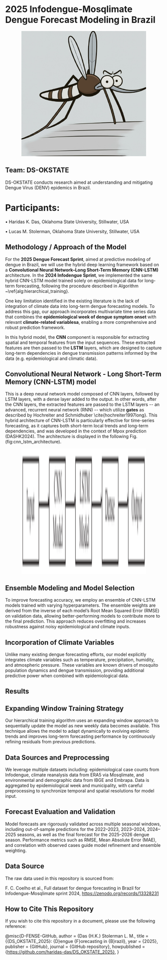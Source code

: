 # 2025 Infodengue-Mosqlimate Dengue Forecast Modeling in Brazil
<p align="center">
  <img src="img/sprint.jpeg" alt="Sprint Planning" width="400" height="400">
</p>

## Team: DS-OKSTATE
DS-OKSTATE conducts research aimed at understanding and mitigating Dengue Virus (DENV) epidemics in Brazil.

# Participants:
• Haridas K. Das, Oklahoma State University, Stillwater, USA

• Lucas M. Stolerman, Oklahoma State University, Stillwater, USA

## Methodology / Approach of the Model

For the **2025 Dengue Forecast Sprint**, aimed at predictive modeling of dengue in Brazil, we will use the hybrid deep learning framework based on a **Convolutional Neural Network–Long Short-Term Memory (CNN-LSTM)** architecture. In the **2024 Infodengue Sprint**, we implemented the same hybrid CNN-LSTM model trained solely on epidemiological data for long-term forecasting, following the procedure described in Algorithm ~\ref{alg:hierarchical_training}.  

One key limitation identified in the existing literature is the lack of integration of climate data into long-term dengue forecasting models. To address this gap, our approach incorporates multivariate time series data that combines the **epidemiological week of dengue symptom onset** with relevant **climate-related variablesa**, enabling a more comprehensive and robust prediction framework.

In this hybrid model, the **CNN** component is responsible for extracting spatial and temporal features from the input sequences. These extracted features are then passed to the **LSTM** layers, which are designed to capture long-term dependencies in dengue transmission patterns informed by the data (e.g. epidemiological and climatic data).



## Convolutional Neural Network - Long Short-Term Memory (CNN-LSTM) model

This is a deep neural network model composed of CNN layers, followed by LSTM layers, with a dense layer added to the output. In other words, after the CNN layers, the extracted features are passed to the LSTM layers -- an advanced, recurrent neural network (RNN) -- which utilize **gates** as described by Hochreiter and Schmidhuber \cite{hochreiter1997long}. This hybrid architecture of CNN-LSTM is particularly effective for time-series forecasting, as it captures both short-term local trends and long-term dependencies, and was developed in the context of Mpox prediction (DASHK2024). The architecture is displayed in the following Fig. (fig:cnn_lstm_architecture). 

<p align="center">
  <img src="img/Fig cnn_lstm_architecture.pdf" alt="Sprint Planning" width="400" height="400">
</p>
 

## Ensemble Modeling and Model Selection
To improve forecasting accuracy, we employ an ensemble of CNN-LSTM models trained with varying hyperparameters. The ensemble weights are derived from the inverse of each model’s Root Mean Squared Error (RMSE) on validation data, allowing better-performing models to contribute more to the final prediction. This approach reduces overfitting and increases robustness against noisy epidemiological and climate inputs.

## Incorporation of Climate Variables
Unlike many existing dengue forecasting efforts, our model explicitly integrates climate variables such as temperature, precipitation, humidity, and atmospheric pressure. These variables are known drivers of mosquito population dynamics and dengue transmission, providing additional predictive power when combined with epidemiological data.

## Results

## Expanding Window Training Strategy
Our hierarchical training algorithm uses an expanding window approach to sequentially update the model as new weekly data becomes available. This technique allows the model to adapt dynamically to evolving epidemic trends and improves long-term forecasting performance by continuously refining residuals from previous predictions.

## Data Sources and Preprocessing
We leverage multiple datasets including: epidemiological case counts from Infodengue, climate reanalysis data from ERA5 via Mosqlimate, and environmental and demographic data from IBGE and Embrapa. Data is aggregated by epidemiological week and municipality, with careful preprocessing to synchronize temporal and spatial resolutions for model input.

## Forecast Evaluation and Validation
Model forecasts are rigorously validated across multiple seasonal windows, including out-of-sample predictions for the 2022–2023, 2023–2024, 2024–2025 seasons, as well as the final forecast for the 2025–2026 dengue season. Performance metrics such as RMSE, Mean Absolute Error (MAE), and correlation with observed cases guide model refinement and ensemble weighting.


## Data Source
The raw data used in this repository is sourced from:

F. C. Coelho et al., Full dataset for dengue forecasting in Brazil for Infodengue-Mosqlimate sprint 2024, https://zenodo.org/records/13328231

## How to Cite This Repository
If you wish to cite this repository in a document, please use the following reference:

@misc{D-FENSE-GitHub,
   author       = {Das {H.K.}  Stolerman L. M.,
   title        = {{DS_OKSTATE_2025}: {D}engue {F}orecasting in {B}razil},
   year         = {2025},
   publisher    = {GitHub},
   journal      = {GitHub repository},
   howpublished = {https://github.com/haridas-das/DS_OKSTATE_2025},
}
